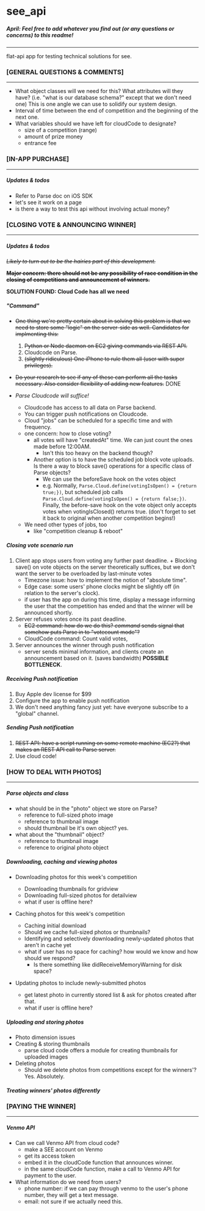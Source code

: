 # see_api
##### April: Feel free to add whatever you find out (or any questions or concerns) to this readme!
---
flat-api app for testing technical solutions for see.


### [GENERAL QUESTIONS & COMMENTS]
---
+ What object classes will we need for this? What attributes will they have? (i.e. "what is our database schema?" except that we don't need one) This is one angle we can use to solidify our system design.
+ Interval of time between the end of competition and the beginning of the next one.
+ What variables should we have left for cloudCode to designate?
	+ size of a competition (range)
	+ amount of prize money
	+ entrance fee

### [IN-APP PURCHASE]
---
##### Updates & todos
+ Refer to Parse doc on iOS SDK
+ let's see it work on a page
+ is there a way to test this api without involving actual money?

### [CLOSING VOTE & ANNOUNCING WINNER]
---
##### Updates & todos
~~*Likely to turn out to be the hairies part of this development.*~~

~~**Major concern: there should not be any possibility of race condition in the closing of competitions and announcement of winners.**~~

**SOLUTION FOUND: Cloud Code has all we need**

##### "Command"
+ ~~One thing we're pretty certain about in solving this problem is that we need to store some "logic" on the server-side as well. Candidates for implmenting this:~~
	1. ~~Python or Node daemon on EC2 giving commands via REST API.~~
	2. Cloudcode on Parse.
	3. ~~(slightly ridiculous) One iPhone to rule them all (user with super privileges).~~
	
+ ~~Do your research to see if any of these can perform all the tasks necessary. Also consider flexibility of adding new features.~~ DONE

+ *Parse Cloudcode will suffice!*
    + Cloudcode has access to all data on Parse backend. 
    + You can trigger push notifications on Cloudcode.
    + Cloud "jobs" can be scheduled for a specific time and with frequency.
    + one concern: how to close voting?
        + all votes will have "createdAt" time. We can just count the ones made before 12:00AM. 
        	+ Isn't this too heavy on the backend though?
        + Another option is to have the scheduled job block vote uploads. Is there a way to block save() operations for a specific class of Parse objects?
        	+ We can use the beforeSave hook on the votes object
        	+ e.g. Normally, ```Parse.Cloud.define(votingIsOpen() = {return true;})```, but scheduled job calls ```Parse.Cloud.define(votingIsOpen() = {return false;})```. Finally, the before-save hook on the vote object only accepts votes when votingIsClosed() returns true. (don't forget to set it back to original when another competition begins!)
    + We need other types of jobs, too 
    	+ like "competition cleanup & reboot"
       	

##### Closing vote scenario run
1. Client app stops users from voting any further past deadline.	+ Blocking save() on vote objects on the server theoretically suffices, but we don't want the server to be overloaded by last-minute votes
	+ Timezone issue: how to implement the notion of "absolute time".
	+ Edge case: some users' phone clocks might be slightly off (in relation to the server's clock).
	+ if user has the app on during this time, display a message informing the user that the competition has ended and that the winner will be announced shortly.
2. Server refuses votes once its past deadline.
	+ ~~EC2 command: how do we do this? *command* sends signal that somehow puts Parse in to "votecount mode"?~~
	+ CloudCode command: Count valid votes, 
3. Server announces the winner through push notification
	+ server sends minimal information, and clients create an announcement based on it. (saves bandwidth) **POSSIBLE BOTTLENECK**.
	

##### Receiving Push notification
1. Buy Apple dev license for $99
2. Configure the app to enable push notification
3. We don't need anything fancy just yet: have everyone subscribe to a "global" channel.

##### Sending Push notification
1. ~~REST API: have a script running on some remote machine (EC2?) that makes an REST API call to Parse server.~~
2. Use cloud code!


### [HOW TO DEAL WITH PHOTOS]
---
##### Parse objects and class
+ what should be in the "photo" object we store on Parse?
	+ reference to full-sized photo image
	+ reference to thumbnail image
	+ should thumbnail be it's own object? yes.
+ what about the "thumbnail" object?
	+ reference to thumbnail image
	+ reference to original photo object

##### Downloading, caching and viewing photos
+ Downloading photos for this week's competition
	+ Downloading thumbnails for gridview
	+ Downloading full-sized photos for detailview
	+ what if user is offline here?
	
+ Caching photos for this week's competition
	+ Caching initial download
	+ Should we cache full-sized photos or thumbnails?
	+ Identifying and selectively downloading newly-updated photos that aren't in cache yet
	+ what if user has no space for caching? how would we know and how should we respond?
		+ Is there something like didReceiveMemoryWarning for disk space?
	
+ Updating photos to include newly-submitted photos
	+ get latest photo in currently stored list & ask for photos created after that.
	+ what if user is offline here?

##### Uploading and storing photos
+ Photo dimension issues
+ Creating & storing thumbnails
	+ parse cloud code offers a module for creating thumbnails for uploaded images
+ Deleting photos
	+ Should we delete photos from competitions except for the winners'? Yes. Absolutely.

##### Treating winners' photos differently


### [PAYING THE WINNER]
---
##### Venmo API
+ Can we call Venmo API from cloud code?
	+ make a SEE account on Venmo
	+ get its access token
	+ embed it in the cloudCode function that announces winner.
	+ in the same cloudCode function, make a call to Venmo API for payment to the user.
+ What information do we need from users?
	+ phone number: if we can pay through venmo to the user's phone number, they will get a text message.
	+ email: not sure if we actually need this.
